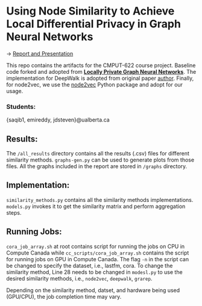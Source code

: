 # Using Node Similarity to Achieve Local Differential Privacy in Graph Neural Networks

→ [Report and Presentation](/report)

This repo contains the artifacts for the CMPUT-622 course project. Baseline code forked and adopted from [**Locally Private Graph Neural Networks**](https://arxiv.org/abs/2006.05535). The implementation for DeepWalk is adopted from original paper [author](https://github.com/phanein/deepwalk/tree/master/deepwalk). Finally, for node2vec, we use the [node2vec](https://pypi.org/project/node2vec/) Python package and adopt for our usage.

### Students: 

{saqib1, emireddy, jdsteven}@ualberta.ca


## Results:

The `/all_results` directory contains all the results (.csv) files for different similarity methods. `graphs-gen.py` can be used to generate plots from those files. All the graphs included in the report are stored in `/graphs` directory.


## Implementation:

`similarity_methods.py` contains all the similarity methods implementations. `models.py` invokes it to get the similarity matrix and perform aggregation steps.

## Running Jobs:

`cora_job_array.sh` at root contains script for running the jobs on CPU in Compute Canada while `cc_scripts/cora_job_array.sh` contains the script for running jobs on GPU in Compute Canada. The flag `-n` in the script can be changed to specify the dataset, i.e., lastfm, cora. To change the similarity method, Line 28 needs to be changed in `modesl.py` to use the desired similarity methods, i.e., `node2vec`, `deepwalk`, `grarep`.

Depending on the similarity method, datset, and hardware being used (GPU/CPU), the job completion time may vary. 
